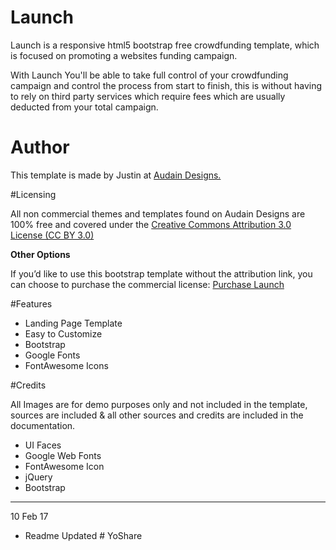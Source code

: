 # Launch
Launch is a responsive html5 bootstrap free crowdfunding template, which is focused on promoting a websites funding campaign.

With Launch You'll be able to take full control of your crowdfunding campaign and control the process from start to finish, this is without having to rely on third party services which require fees which are usually deducted from your total campaign.

# Author

This template is made by Justin at [Audain Designs.](http://themes.audaindesigns.com)

#Licensing

All non commercial themes and templates found on Audain Designs are 100% free and covered under the [Creative Commons Attribution 3.0 License (CC BY 3.0)](http://creativecommons.org/licenses/by/3.0/)

**Other Options**

If you’d like to use this bootstrap template without the attribution link, you can choose to purchase the commercial license: [Purchase Launch](http://bit.ly/2kAgb8K)

#Features

- Landing Page Template
- Easy to Customize
- Bootstrap
- Google Fonts
- FontAwesome Icons

#Credits

All Images are for demo purposes only and not included in the template, sources are included & all other sources and credits are included in the documentation.

- UI Faces
- Google Web Fonts
- FontAwesome Icon
- jQuery
- Bootstrap

---

10 Feb 17
- Readme Updated
#   Y o S h a r e  
 